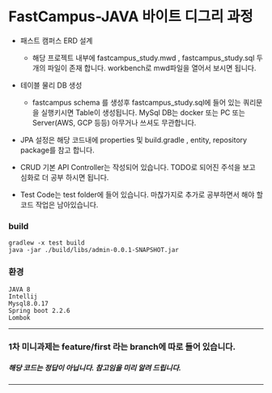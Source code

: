 # FastCampus-JAVA 바이트 디그리 과정 


* 패스트 캠퍼스 ERD 설계
  + 해당 프로젝트 내부에 fastcampus_study.mwd , fastcampus_study.sql
  두개의 파일이 존재 합니다. workbench로 mwd파일을 열어서 보시면 됩니다.

* 테이블 물리 DB 생성
  + fastcampus schema 를 생성후 fastcampus_study.sql에 들어 있는 
  쿼리문을 실행키시면 Table이 생성됩니다.
  MySql DB는 docker 또는 PC 또는 Server(AWS, GCP 등등) 아무거나 쓰셔도 무관합니다.
  
* JPA 설정은 해당 코드내에 properties 및 build.gradle , entity, repository package를 참고 합니다.

* CRUD 기본 API Controller는 작성되어 있습니다.  TODO로 되어진 주석을 보고 심화로 더 공부 하시면 됩니다.

* Test Code는 test folder에 들어 있습니다. 마찮가지로 추가로 공부하면서 해야 할 코드 작업은 남아있습니다. 


### build
```$xslt
gradlew -x test build
java -jar ./build/libs/admin-0.0.1-SNAPSHOT.jar
```  

### 환경
```$xslt
JAVA 8
Intellij
Mysql8.0.17
Spring boot 2.2.6
Lombok
```  
  
* * * 
### 1차 미니과제는 feature/first 라는 branch에 따로 들어 있습니다.
##### 해당 코드는 정답이 아닙니다. 참고임을 미리 알려 드립니다.
* * *

